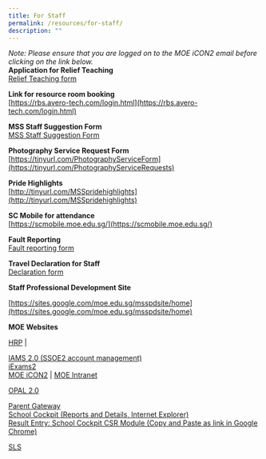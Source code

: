 ```yaml
---
title: For Staff
permalink: /resources/for-staff/
description: ""
---
```

_Note:_ _Please ensure that you are logged on to the MOE iCON2 email before clicking on the link below._  
**Application for Relief Teaching**  
[Relief Teaching form](https://docs.google.com/forms/d/e/1FAIpQLSeD6boRPhJk5vUyMbKpr8OgFjj5rN9o80B4Mw3QjP2STD2Reg/viewform?usp=sf_link)

**Link for resource room booking**  
[https://rbs.avero-tech.com/login.html](https://rbs.avero-tech.com/login.html)

**MSS Staff Suggestion Form**  
[MSS Staff Suggestion Form](https://forms.gle/nVKVBwrYTCMCKbcD9)

**Photography Service Request Form**  
[https://tinyurl.com/PhotographyServiceForm](https://tinyurl.com/PhotographyServiceRequests)

**Pride Highlights**  
[http://tinyurl.com/MSSpridehighlights](http://tinyurl.com/MSSpridehighlights)

**SC Mobile for attendance**  
[https://scmobile.moe.edu.sg/](https://scmobile.moe.edu.sg/)

**Fault Reporting**  
[Fault reporting form](https://form.gov.sg/#!/5b043cf79beb1e001aecff01)

**Travel Declaration for Staff**  
[Declaration form](https://form.gov.sg/5e28f7413acc0e0011419cde)

**Staff Professional Development Site**

[https://sites.google.com/moe.edu.sg/msspdsite/home](https://sites.google.com/moe.edu.sg/msspdsite/home)

**MOE Websites**

[HRP](https://www.hrp.gov.sg/hrp/#/) | 

[IAMS 2.0 (SSOE2 account management)](https://identity.moe.edu.sg/identity)  
[iExams2](https://iexams.seab.gov.sg/login)  
[MOE iCON2](https://icon.moe.edu.sg/) | [MOE Intranet](https://intranet.moe.gov.sg/)

[OPAL 2.0](https://idm.opal2.moe.edu.sg/account/login?returnUrl=%2Fconnect%2Fauthorize%2Fcallback%3Fresponse_type%3Dcode%26client_id%3DOpal2WebApp%26state%3DgLnJjdvhqoTm8rYfvx3zuAKXIwWcyJaBmkn8Kdea8cHX-%26redirect_uri%3Dhttps%253A%252F%252Fwww.opal2.moe.edu.sg%252Fapp%252Findex.html%26scope%3Dcxprofile%2520openid%2520cxDomainInternalApi%26code_challenge%3DPZ2fBl6FjMSxAmmVIVvIWVShcR6vCi1u5CT0i6Grbs0%26code_challenge_method%3DS256%26nonce%3DgLnJjdvhqoTm8rYfvx3zuAKXIwWcyJaBmkn8Kdea8cHX-)

[Parent Gateway](https://pg.moe.edu.sg/)  
[School Cockpit (Reports and Details, Internet Explorer)](https://schoolcockpit.moe.gov.sg/)  
[Result Entry: School Cockpit CSR Module (Copy and Paste as link in Google Chrome)](https://schoolcockpit.moe.gov.sg/academic)

[SLS](https://vle.learning.moe.edu.sg/login)